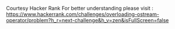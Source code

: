 Courtesy Hacker Rank
For better understanding please visit : https://www.hackerrank.com/challenges/overloading-ostream-operator/problem?h_r=next-challenge&h_v=zen&isFullScreen=false

